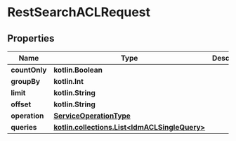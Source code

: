 
# RestSearchACLRequest

## Properties
| Name | Type | Description | Notes |
| ------------ | ------------- | ------------- | ------------- |
| **countOnly** | **kotlin.Boolean** |  |  [optional] |
| **groupBy** | **kotlin.Int** |  |  [optional] |
| **limit** | **kotlin.String** |  |  [optional] |
| **offset** | **kotlin.String** |  |  [optional] |
| **operation** | [**ServiceOperationType**](ServiceOperationType.md) |  |  [optional] |
| **queries** | [**kotlin.collections.List&lt;IdmACLSingleQuery&gt;**](IdmACLSingleQuery.md) |  |  [optional] |
